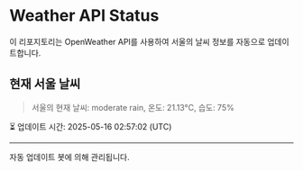 
# Weather API Status

이 리포지토리는 OpenWeather API를 사용하여 서울의 날씨 정보를 자동으로 업데이트합니다.

## 현재 서울 날씨
> 서울의 현재 날씨: moderate rain, 온도: 21.13°C, 습도: 75%

⏳ 업데이트 시간: 2025-05-16 02:57:02 (UTC)

---
자동 업데이트 봇에 의해 관리됩니다.
